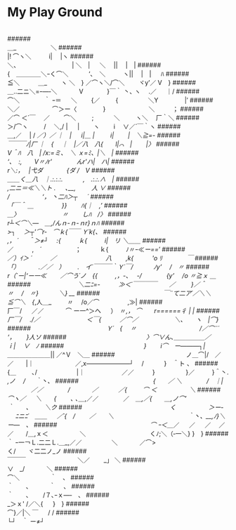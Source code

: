 **My Play Ground**
=====================
######
######
######　　　　　　　　　　　　　　　　　　　　　　　　　　　　　　　　　　　　　　　　　　　　　　　＿_　　　　 　 ＼ 
######　　　　　　　　　　　　　　　　　　　　　　　　　　　　　　　　　　　 　 　 　 　 　 　 　 |! ⌒ヽ＼ 　 　 i|　 |ヽ 
######　　　　　　　　　　　　　　　　　　　　　　　　　 　 　 　 　 　 　 ＼、　　　　　　　　　| ＼　| 　 ＼　 ||　 |　| 
######　　　　　　　　　　　　　　　　　　　　　 　 　 　 　 　 {　＿＿＿＿＼ｰく⌒＼　　　 ‘、　＼ 　 　 ヽ||　 |　| 　 ﾊ 
######　　　　　　　　　　　　　　　　　 　 　 　 　 　 　 　 ≦＼　　　＿_　　 ヽ ＼　} ／⌒ヽ＼/⌒＼　　 ヾy’／ V　} 
######　　　　　　　　　　　　　　　　　　　　　　　　　　＿..二ニ＼=ｰ―‐＼　　 　 V　 　 　 }￣｀ 丶､ ヽ　 .／ 　 ｜/ 
######　　　　　　　　　　　　 　 　 　 　 　 　 　 　 　 ⌒＼　　　　｀ ｰ＝ 　 ＼　　 {／　 　 {　　 　 　 ＼Y　　　　 |′ 
######　　　　　　　　　　　　　　　　　　　　　　　　 　 　 　 ＼／　　　　　 ⌒＞ー〈　　　　 }　　　　　　　＼ 　 　 ； 
######　　　　　　　　　　　　　　　　　　　　　　　　　　　　 ／⌒ ＜´￣　 ／　　 ⌒＼　 　 ;　　　 ＼　 　 ヽ＼　 厂｀＼ 
######　　　　　　　　　　　　　　　　　　　　　　　　　　　　 　 　 　 　 ＞/⌒ヽ　 　 /　 ＼,/ | 　 |　　 ヽ　　 i　 ∨／´￣｀ヽ 
######　　　　　　　　　　　　　　　　　　　　　　　　　　 　 　 　 ＿,／　 | / _／）／ ｜　| 　 i|＿ |　 　 i|　　 |　＼≧=- 
######　　　　　　　　　　　　　　　　　　　　　　　　　　　 　 　 ￣￣￣ﾉ|厂 ｜　{　 ｜　|／八　八{　　l|⌒　|　　 |〉 
######　　　　　　　　　　　　　　　　　　　　　　　　　　　　　　　　　　　　　　 V＾ﾊ　八　| /x:=ミ、　＼ ｘ=ﾐ、|＼　| 
######　　　　　　　　　　　　　　　　　　　　　　　　　　　　　　　 　 　 　 　 　 ‘､　:,　　V〃_ﾉr'　　　　んr'ハ|　ハ| 
######　　　　　　　　　　　　　　　　　　　　　　　　　　　　　 　 　 　 　 　 　 　 r＼:，　 |弋ダ　 　 　 {ダ /　V 
######　　　　　　　　　　　　　　　　　　　　　　　　　　　　 　 　 　 　 　 ＿＿く＿_八　｜.:.:.:.　　　 ,　.:.:.∧　| 
######　　　　　　　　　　　　　　　　　　　　　　　　　　　　　　　　　　　 ,二ニ＝≪＼＼ト . 　 ､__,　 　 人 ∨ 
######　　　　　　　　　　　　　　　　　　　　　　　　 　 　 　 　 　 　 　 /　　　　　 ‘， 丶二ﾊ＞┬ 　 ´ 
######　　　　　　　　　　　　　　　　　　　　　　　　　　　　　　　 「￣＾ ＿_　　　 　 }}　　 ﾊ{｜　,’ 
######　　　　　　　　　　　　　　　　　　　　　　　　　　　 　 　 ＿〉　　 　 　 　 　 〃　　 しﾊ　/〉 
######　　　　　　　　　　　　　　　　　　　　　　　　　　　 　 r┴＜⌒＼―　＿_,/んｎ-ｎ-ｎr}ｎﾊ 
######　　　　　　　　　　　　　　　　　　　　　　　　　　 　 　 >┐　 ＞┬'⌒r‐　⌒ｋ{￣￣ Ｙ´k{、 
######　　　　　　　　　　　　　　　　　　　　　　　　　　 ,， ´ 　 ＾＞≠┘　 :{ 　 　 ｋ{ 　 　 i|　リ ＼＿＿_ 
######　　　　　　　　　　　　　　　　　　　　 　 　 　 ／　　　,　´ 　 　 　 　 ；　　　ｋ{ 　 　 ﾉ〃ｰ≪_ー==′ 
######　　　　　　　　　　　　　　　　　　　／）ｲ＞ ´　　　／　　　　　　　　八　　 ,k{　　　'o ﾘ　　　　￣ 
######　 　 　 　 　 　 　 　 「）　 　 　.／／　）　 　 .　イ´￣￣￣｀Ｙ´￣/　　　 ﾉy’　 /　〃 
######　　　　　　　　 r（`ー|‘ー一≪　　 ／⌒う´ノ　{{ 　 　 ,，-､　 -/　　　　{y’　 /o 〃≧ｘ ＿ 
######　 　 　 　 　 　 ＼二ﾆ=-　　　≫＜´￣￣￣￣　　／　 　 }／＾　　 　 〃　 /　〃}　　　 ＼} __ 
######　　　　　　　　　　 ￣¨て二ア´／＼＼　　 　 ≦⌒＼　{_,人＿_　 　 〃　 /o／⌒　　　 　 ,≫| 
######　　　　　　　　　　 　 　 厂￣/ 　 ／／　　 　 ⌒ ー一^＞ヘ 　 ）　〃_,， ⌒　　r======彳 | | 
######　　　　　　　　　　　　 厂￣/　 ./／　　　　　　 　 ＜￣{　　　／⌒／　　　 　 　 ＼、　　ヽ　|⌒} 
######　　　　　　　　　　　　 Ｙ´　{　 〃　　　　　　　　　　 /／⌒¨´　　　　　　　　　　　　 ‘，　　 }人ソ 
######　　　　　　　　　　　　　〉⌒∨ん､＿＿＿＿＿／　　　　　　　　　　　　 　 　 　 　 　 ｉ|　 ∨　ﾉ 
######　　　　　　　　　　　　　}　　 i⌒　ー―――┐|　　　　　　　 　 　 ＿＿＿＿＿＿＿_|| ／^Ｖ　＼＿ 
######　　　　　　　　　　 　 ノ＿⌒|/　／　　／　　|｜ 　 　 　 　 　 ／,x―――――――┘　 /　　　 }　＾ト 、 
######　　　　　　　　　　　 {＿　 　 ､/　 　 　 　 　 |｜　　　　　　／／　　　}　　　　　}／ 　 　 }＾丶. _,ノ　 / 　 ｀丶、 
######　　　　　　　　 　 　 　 {　　／ ＼　　　　/　｜| 　 　 　 ／／　　　　/　　 　 ／　　　 ／{　 　 ⌒ ＜　　　　　 ＼ 
######　　　　　　　　　　　　　⌒ヽ／ 　 ＼　　{　　 ､ ､＿_,／／　　　　／　＿_,／{　　＿,ノ⌒’　　 　 　 　 ｀　　、　 　 ＼ク 
######　　　　　　　　　　　　　　 く　　　　　 ＞ー- 　 ﾆニﾆ´　＿＿ 　 ／´{　/　　 ／　　＼　　　　　　　　　　　　｀丶、__,ﾉ}＼ー―　、 
######　　　　　　　　　　　 　 　 　 ⌒ ｰ＜＿_／ 　 ／ 　 ／　 ／　／　　/＿,ｘ＜　 　 　 　 ＼　　　　　 　 　 　 　 くﾉ;＼（‐一＼} }　} 
######　　　　　　　　　　　　　　　　　　　　　　｀ ｰ一￢Ｌ.二二Ｌ.＿_,／／　　 　 　 ＼　　 　 ／⌒>　　　　　　　　　く/　　ヾ二二ノ_ノ 
######　　　　　　　　　　　　　　　　　　　　　　　　　　　　　　　￣￣￣　　　 　 　 　 　 ＼／　　 _」 ＼ 
######　　　　　　　　　　　　　　　　　　　　　　　　　　　　　　　　　　　　　　　　　　　　 　 ∨　_/　　 　 ＼ 
######　　　　　　　　　　　　　　　　　　　　　　　　　　　　　　　　　　　　　　　　　　　　　　　⌒＼　　　　　｀　、 
######　　　　　　　　　　　　　　　　　　　　　　　　　　　　　　　　　　　　　　　　　　　　　　　　　　｀　　、 　 　 ｀　 、 
######　　　　　　　　　　　　　　　　　　　　　　　　　　　　　　　　　　　　　　　　　　　　　　　 　 　 　 　 ｀　　、　　 /７､ｰｘ―‐　、 
######　　　　　　　　　　　　　　　　　　　　　　　　　　　　　　　　　　　　　　　　　　　　　　　　　　　　　 　 　 _＞ｘ' /／＼{ 　 }　} 
######　　　　　　　　　　　　　　　　　　　　　　　　　　　　　　　　　　　　　　　　　　　　 　 　 　 　 　 　 　 　 ⌒}／|＼ ￣ 　 / / 
######　　　　　　　　　　　　　　　　　　　　　　　　　　　　　　　　　　　　　　　　　　　　　　　　　　　　　　 　 　 └┘　｀ ー≠┘ 
######
######